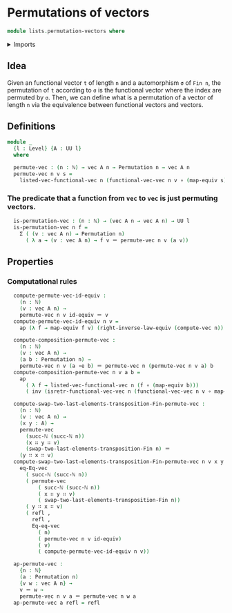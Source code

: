 # Permutations of vectors

```agda
module lists.permutation-vectors where
```

<details><summary>Imports</summary>

```agda
open import elementary-number-theory.natural-numbers

open import finite-group-theory.permutations-standard-finite-types
open import finite-group-theory.transpositions-standard-finite-types

open import foundation.dependent-pair-types
open import foundation.equivalences
open import foundation.functions
open import foundation.identity-types
open import foundation.universe-levels

open import linear-algebra.vectors

open import univalent-combinatorics.standard-finite-types
```

</details>

## Idea

Given an functional vector `t` of length `n` and a automorphism `σ` of `Fin n`,
the permutation of `t` according to `σ` is the functional vector where the index
are permuted by `σ`. Then, we can define what is a permutation of a vector of
length `n` via the equivalence between functional vectors and vectors.

## Definitions

```agda
module _
  {l : Level} {A : UU l}
  where

  permute-vec : (n : ℕ) → vec A n → Permutation n → vec A n
  permute-vec n v s =
    listed-vec-functional-vec n (functional-vec-vec n v ∘ (map-equiv s))
```

### The predicate that a function from `vec` to `vec` is just permuting vectors.

```agda
  is-permutation-vec : (n : ℕ) → (vec A n → vec A n) → UU l
  is-permutation-vec n f =
    Σ ( (v : vec A n) → Permutation n)
      ( λ a → (v : vec A n) → f v ＝ permute-vec n v (a v))
```

## Properties

### Computational rules

```agda
  compute-permute-vec-id-equiv :
    (n : ℕ)
    (v : vec A n) →
    permute-vec n v id-equiv ＝ v
  compute-permute-vec-id-equiv n v =
    ap (λ f → map-equiv f v) (right-inverse-law-equiv (compute-vec n))

  compute-composition-permute-vec :
    (n : ℕ)
    (v : vec A n) →
    (a b : Permutation n) →
    permute-vec n v (a ∘e b) ＝ permute-vec n (permute-vec n v a) b
  compute-composition-permute-vec n v a b =
    ap
      ( λ f → listed-vec-functional-vec n (f ∘ (map-equiv b)))
      ( inv (isretr-functional-vec-vec n (functional-vec-vec n v ∘ map-equiv a)))

  compute-swap-two-last-elements-transposition-Fin-permute-vec :
    (n : ℕ)
    (v : vec A n) →
    (x y : A) →
    permute-vec
      (succ-ℕ (succ-ℕ n))
      (x ∷ y ∷ v)
      (swap-two-last-elements-transposition-Fin n) ＝
    (y ∷ x ∷ v)
  compute-swap-two-last-elements-transposition-Fin-permute-vec n v x y =
    eq-Eq-vec
      ( succ-ℕ (succ-ℕ n))
      ( permute-vec
          ( succ-ℕ (succ-ℕ n))
          ( x ∷ y ∷ v)
          ( swap-two-last-elements-transposition-Fin n))
      ( y ∷ x ∷ v)
      ( refl ,
        refl ,
        Eq-eq-vec
          ( n)
          ( permute-vec n v id-equiv)
          ( v)
          ( compute-permute-vec-id-equiv n v))

  ap-permute-vec :
    {n : ℕ}
    (a : Permutation n)
    {v w : vec A n} →
    v ＝ w →
    permute-vec n v a ＝ permute-vec n w a
  ap-permute-vec a refl = refl
```
